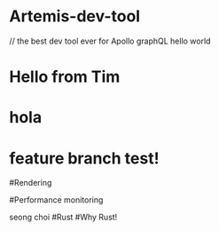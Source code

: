 # Artemis-dev-tool

// the best dev tool ever for Apollo graphQL
hello world
# Hello from Tim

# hola

# feature branch test!
#Rendering

#Performance monitoring 


seong choi
#Rust
#Why Rust!